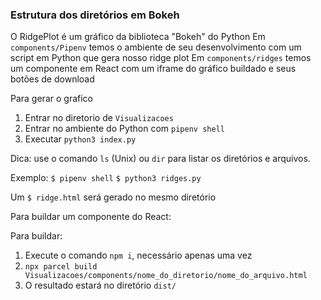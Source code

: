 ### Estrutura dos diretórios em Bokeh

O RidgePlot é um gráfico da biblioteca "Bokeh" do Python
Em `components/Pipenv` temos o ambiente de seu desenvolvimento com um script em Python que gera nosso ridge plot
Em `components/ridges` temos um componente em React com um iframe do gráfico buildado e seus botões de download

Para gerar o grafico

1. Entrar no diretorio de `Visualizacoes`
2. Entrar no ambiente do Python com `pipenv shell`
3. Executar `python3 index.py`

Dica: use o comando `ls` (Unix) ou `dir` para listar os diretórios e arquivos.

Exemplo:
`$ pipenv shell`
`$ python3 ridges.py`

Um `$ ridge.html` será gerado no mesmo diretório


Para buildar um componente do React:

Para buildar:

1. Execute o comando `npm i`, necessário apenas uma vez
2. `npx parcel build Visualizacoes/components/nome_do_diretorio/nome_do_arquivo.html`
3. O resultado estará no diretório `dist/`
